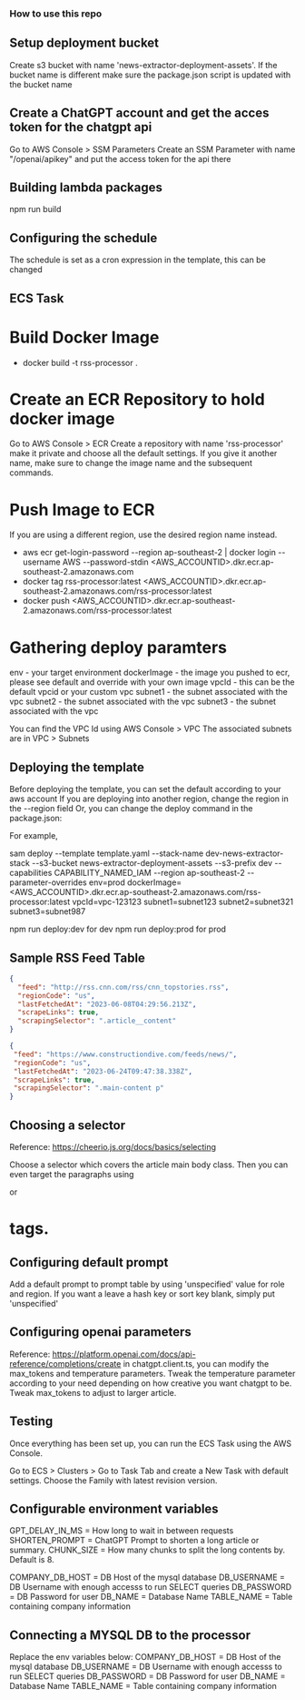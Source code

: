 ### How to use this repo

## Setup deployment bucket

Create s3 bucket with name 'news-extractor-deployment-assets'. If the bucket name is different make sure the package.json script is updated with the bucket name

## Create a ChatGPT account and get the acces token for the chatgpt api

Go to AWS Console > SSM Parameters
Create an SSM Parameter with name "/openai/apikey" and put the access token for the api there

## Building lambda packages

npm run build

## Configuring the schedule

The schedule is set as a cron expression in the template, this can be changed

## ECS Task

# Build Docker Image

- docker build -t rss-processor .

# Create an ECR Repository to hold docker image

Go to AWS Console > ECR
Create a repository with name 'rss-processor' make it private and choose all the default settings.
If you give it another name, make sure to change the image name and the subsequent commands.

# Push Image to ECR

If you are using a different region, use the desired region name instead.

- aws ecr get-login-password --region ap-southeast-2 | docker login --username AWS --password-stdin <AWS_ACCOUNTID>.dkr.ecr.ap-southeast-2.amazonaws.com
- docker tag rss-processor:latest <AWS_ACCOUNTID>.dkr.ecr.ap-southeast-2.amazonaws.com/rss-processor:latest
- docker push <AWS_ACCOUNTID>.dkr.ecr.ap-southeast-2.amazonaws.com/rss-processor:latest

# Gathering deploy paramters

env - your target environment
dockerImage - the image you pushed to ecr, please see default and override with your own image
vpcId - this can be the default vpcid or your custom vpc
subnet1 - the subnet associated with the vpc
subnet2 - the subnet associated with the vpc
subnet3 - the subnet associated with the vpc

You can find the VPC Id using AWS Console > VPC
The associated subnets are in VPC > Subnets

## Deploying the template

Before deploying the template, you can set the default according to your aws account
If you are deploying into another region, change the region in the --region field
Or, you can change the deploy command in the package.json:

For example,

sam deploy --template template.yaml --stack-name dev-news-extractor-stack --s3-bucket news-extractor-deployment-assets --s3-prefix dev --capabilities CAPABILITY_NAMED_IAM --region ap-southeast-2 --parameter-overrides env=prod dockerImage=<AWS_ACCOUNTID>.dkr.ecr.ap-southeast-2.amazonaws.com/rss-processor:latest vpcId=vpc-123123 subnet1=subnet123 subnet2=subnet321 subnet3=subnet987

npm run deploy:dev for dev
npm run deploy:prod for prod

## Sample RSS Feed Table

```json
{
  "feed": "http://rss.cnn.com/rss/cnn_topstories.rss",
  "regionCode": "us",
  "lastFetchedAt": "2023-06-08T04:29:56.213Z",
  "scrapeLinks": true,
  "scrapingSelector": ".article__content"
}

{
 "feed": "https://www.constructiondive.com/feeds/news/",
 "regionCode": "us",
 "lastFetchedAt": "2023-06-24T09:47:38.338Z",
 "scrapeLinks": true,
 "scrapingSelector": ".main-content p"
}
```

## Choosing a selector

Reference: https://cheerio.js.org/docs/basics/selecting

Choose a selector which covers the article main body class. Then you can even target the paragraphs using <p> or <h1> tags.

## Configuring default prompt

Add a default prompt to prompt table by using 'unspecified' value for role and region. If you want a leave a hash key or sort key blank, simply put 'unspecified'

## Configuring openai parameters

Reference: https://platform.openai.com/docs/api-reference/completions/create
in chatgpt.client.ts, you can modify the max_tokens and temperature parameters.
Tweak the temperature parameter according to your need depending on how creative you want chatgpt to be.
Tweak max_tokens to adjust to larger article.

## Testing

Once everything has been set up, you can run the ECS Task using the AWS Console.

Go to ECS > Clusters > Go to Task Tab and create a New Task with default settings. Choose the Family with latest revision version.

## Configurable environment variables

GPT_DELAY_IN_MS = How long to wait in between requests
SHORTEN_PROMPT = ChatGPT Prompt to shorten a long article or summary.
CHUNK_SIZE = How many chunks to split the long contents by. Default is 8.

COMPANY_DB_HOST = DB Host of the mysql database
DB_USERNAME = DB Username with enough accesss to run SELECT queries
DB_PASSWORD = DB Password for user
DB_NAME = Database Name
TABLE_NAME = Table containing company information


## Connecting a MYSQL DB to the processor

Replace the env variables below:
COMPANY_DB_HOST = DB Host of the mysql database
DB_USERNAME = DB Username with enough accesss to run SELECT queries
DB_PASSWORD = DB Password for user
DB_NAME = Database Name
TABLE_NAME = Table containing company information